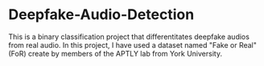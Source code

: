 # Deepfake-Audio-Detection
This is a binary classification project that differentitates deepfake audios from real audio. In this project, I have used a dataset named "Fake or Real"(FoR) create by members of the APTLY lab from York University.
